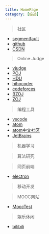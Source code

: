 ```yaml
---
title: HomePage
category: [综述]
---
```


> 社区
* [segmentfault](https://segmentfault.com/)
* [github](http://github.com)
* [CSDN](http://www.csdn.net/)

> Online Judge
* [vjudge](https://vjudge.net/)
* [POJ](http://poj.org/)
* [HDU](http://acm.hdu.edu.cn/)
* [hihocoder](https://hihocoder.com/)
* [codeforces](http://codeforces.com/)
* [BZOJ](http://www.lydsy.com/JudgeOnline/)
* [ZOJ](http://acm.zju.edu.cn/onlinejudge/)


> 编程工具
* [vscode](https://code.visualstudio.com/)
* [atom](https://atom.io/)
* [atom中文社区](https://atom-china.org/)
* [JetBrains](http://www.jetbrains.com/)

> 机器学习

> 算法研究

> 网页前端
* [electron](https://electron.atom.io/)


> 移动开发

> MOOC网站
* [MoocTest](https://mooctest.net)

> 娱乐休闲
* [bilibili](http://www.bilibili.com/)